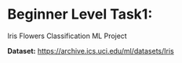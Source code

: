 # **Beginner Level Task1:** 
 Iris Flowers Classification ML Project

**Dataset:** https://archive.ics.uci.edu/ml/datasets/Iris
